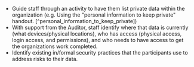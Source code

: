 
  * Guide staff through an activity to have them list private data within the organization (e.g. Using the "personal information to keep private" handout. [^personal_information_to_keep_private])
  * With support from the Auditor, staff identify where that data is currently (what devices/physical locations), who has access (physical access, login access, and permissions), and who needs to have access to get the organizations work completed.
  * Identify existing in/formal security practices that the participants use to address risks to their data.
